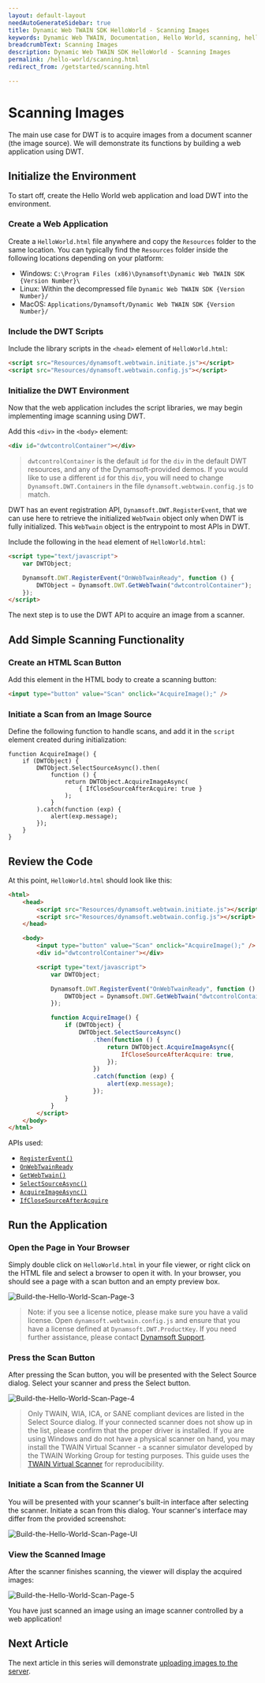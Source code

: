 ```yaml
---
layout: default-layout
needAutoGenerateSidebar: true
title: Dynamic Web TWAIN SDK HelloWorld - Scanning Images
keywords: Dynamic Web TWAIN, Documentation, Hello World, scanning, helloworld
breadcrumbText: Scanning Images
description: Dynamic Web TWAIN SDK HelloWorld - Scanning Images
permalink: /hello-world/scanning.html
redirect_from: /getstarted/scanning.html

---
```


# Scanning Images

The main use case for DWT is to acquire images from a document scanner (the image source). We will demonstrate its functions by building a web application using DWT.

## Initialize the Environment

To start off, create the Hello World web application and load DWT into the environment.

### Create a Web Application

Create a `HelloWorld.html` file anywhere and copy the `Resources` folder to the same location. You can typically find the `Resources` folder inside the following locations depending on your platform:

- Windows: `C:\Program Files (x86)\Dynamsoft\Dynamic Web TWAIN SDK {Version Number}\`
- Linux: Within the decompressed file `Dynamic Web TWAIN SDK {Version Number}/`
- MacOS: `Applications/Dynamsoft/Dynamic Web TWAIN SDK {Version Number}/`

### Include the DWT Scripts

Include the library scripts in the `<head>` element of `HelloWorld.html`:

```html
<script src="Resources/dynamsoft.webtwain.initiate.js"></script>
<script src="Resources/dynamsoft.webtwain.config.js"></script>
```

### Initialize the DWT Environment

Now that the web application includes the script libraries, we may begin implementing image scanning using DWT.

Add this `<div>` in the `<body>` element:

```html
<div id="dwtcontrolContainer"></div>
```

> `dwtcontrolContainer` is the default `id` for the `div` in the default DWT resources, and any of the Dynamsoft-provided demos. If you would like to use a different `id` for this `div`, you will need to change `Dynamsoft.DWT.Containers` in the file `dynamsoft.webtwain.config.js` to match.

DWT has an event registration API, `Dynamsoft.DWT.RegisterEvent`, that we can use here to retrieve the initialized `WebTwain` object only when DWT is fully initialized. This `WebTwain` object is the entrypoint to most APIs in DWT.

Include the following in the `head` element of `HelloWorld.html`:

```html
<script type="text/javascript">
	var DWTObject;

	Dynamsoft.DWT.RegisterEvent("OnWebTwainReady", function () {
		DWTObject = Dynamsoft.DWT.GetWebTwain("dwtcontrolContainer");
	});
</script>
```

The next step is to use the DWT API to acquire an image from a scanner.

## Add Simple Scanning Functionality

### Create an HTML Scan Button

Add this element in the HTML body to create a scanning button:

```html
<input type="button" value="Scan" onclick="AcquireImage();" />
```

### Initiate a Scan from an Image Source

Define the following function to handle scans, and add it in the `script` element created during initialization:

```JS
function AcquireImage() {
	if (DWTObject) {
		DWTObject.SelectSourceAsync().then(
			function () {
				return DWTObject.AcquireImageAsync(
					{ IfCloseSourceAfterAcquire: true }
				);
			}
		).catch(function (exp) {
			alert(exp.message);
		});
	}
}
```

## Review the Code

At this point, `HelloWorld.html` should look like this:

```html
<html>
	<head>
		<script src="Resources/dynamsoft.webtwain.initiate.js"></script>
		<script src="Resources/dynamsoft.webtwain.config.js"></script>
	</head>

	<body>
		<input type="button" value="Scan" onclick="AcquireImage();" />
		<div id="dwtcontrolContainer"></div>

		<script type="text/javascript">
			var DWTObject;

			Dynamsoft.DWT.RegisterEvent("OnWebTwainReady", function () {
				DWTObject = Dynamsoft.DWT.GetWebTwain("dwtcontrolContainer");
			});

			function AcquireImage() {
				if (DWTObject) {
					DWTObject.SelectSourceAsync()
						.then(function () {
							return DWTObject.AcquireImageAsync({
								IfCloseSourceAfterAcquire: true,
							});
						})
						.catch(function (exp) {
							alert(exp.message);
						});
				}
			}
		</script>
	</body>
</html>
```

APIs used:

- [`RegisterEvent()`]({{site.api}}Dynamsoft_WebTwainEnv.html#registerevent)
- [`OnWebTwainReady`]({{site.api}}Dynamsoft_WebTwainEnv.html#onwebtwainready)
- [`GetWebTwain()`]({{site.api}}Dynamsoft_WebTwainEnv.html#getwebtwain)
- [`SelectSourceAsync()`]({{site.api}}WebTwain_Acquire.html#selectsourceasync)
- [`AcquireImageAsync()`]({{site.api}}WebTwain_Acquire.html#acquireimageasync)
- [`IfCloseSourceAfterAcquire`]({{site.api}}Device.html#deviceobjectacquireimage)

## Run the Application

### Open the Page in Your Browser

Simply double click on `HelloWorld.html` in your file viewer, or right click on the HTML file and select a browser to open it with. In your browser, you should see a page with a scan button and an empty preview box.

![Build-the-Hello-World-Scan-Page-3]({{site.assets}}imgs/Build-the-Hello-World-Scan-Page-3.png)

> Note: if you see a license notice, please make sure you have a valid license. Open `dynamsoft.webtwain.config.js` and ensure that you have a license defined at `Dynamsoft.DWT.ProductKey`. If you need further assistance, please contact [Dynamsoft Support](https://www.dynamsoft.com/web-twain/docs/about/getsupport.html).

### Press the Scan Button

After pressing the Scan button, you will be presented with the Select Source dialog. Select your scanner and press the Select button.

![Build-the-Hello-World-Scan-Page-4]({{site.assets}}imgs/Build-the-Hello-World-Scan-Page-4.png)

> Only TWAIN, WIA, ICA, or SANE compliant devices are listed in the Select Source dialog. If your connected scanner does not show up in the list, please confirm that the proper driver is installed. If you are using Windows and do not have a physical scanner on hand, you may install the TWAIN Virtual Scanner - a scanner simulator developed by the TWAIN Working Group for testing purposes. This guide uses the [TWAIN Virtual Scanner]({{site.faq}}download-virtual-scanner-for-testing.html) for reproducibility.

### Initiate a Scan from the Scanner UI

You will be presented with your scanner's built-in interface after selecting the scanner. Initiate a scan from this dialog. Your scanner's interface may differ from the provided screenshot:

![Build-the-Hello-World-Scan-Page-UI]({{site.assets}}imgs/Build-the-Hello-World-Scan-Page-UI.png)

### View the Scanned Image

After the scanner finishes scanning, the viewer will display the acquired images:

![Build-the-Hello-World-Scan-Page-5]({{site.assets}}imgs/Build-the-Hello-World-Scan-Page-5.png)

You have just scanned an image using an image scanner controlled by a web application!

## Next Article

The next article in this series will demonstrate [uploading images to the server]({{site.hello-world}}uploading.html).
